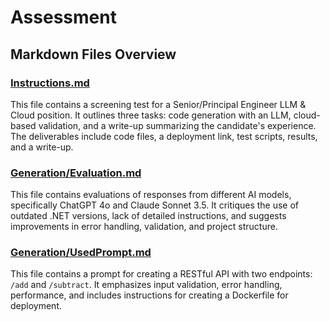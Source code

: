 # Assessment

## Markdown Files Overview

### [Instructions.md](Instructions.md)
This file contains a screening test for a Senior/Principal Engineer LLM & Cloud position. It outlines three tasks: code generation with an LLM, cloud-based validation, and a write-up summarizing the candidate's experience. The deliverables include code files, a deployment link, test scripts, results, and a write-up.

### [Generation/Evaluation.md](Generation/Evaluation.md)
This file contains evaluations of responses from different AI models, specifically ChatGPT 4o and Claude Sonnet 3.5. It critiques the use of outdated .NET versions, lack of detailed instructions, and suggests improvements in error handling, validation, and project structure.

### [Generation/UsedPrompt.md](Generation/UsedPrompt.md)
This file contains a prompt for creating a RESTful API with two endpoints: `/add` and `/subtract`. It emphasizes input validation, error handling, performance, and includes instructions for creating a Dockerfile for deployment.
